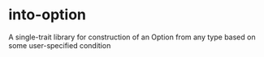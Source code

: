 # into-option
A single-trait library for construction of an Option from any type based on some user-specified condition
